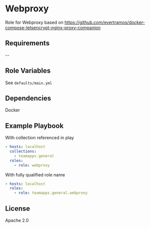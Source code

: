 Webproxy
========

Role for Webproxy based on https://github.com/evertramos/docker-compose-letsencrypt-nginx-proxy-companion

Requirements
------------

--

Role Variables
--------------

See `defaults/main.yml`

Dependencies
------------

Docker

Example Playbook
----------------

With collection referenced in play

~~~yaml
- hosts: localhost
  collections:
    - teamapps.general
  roles:
    - role: webproxy
~~~

With fully qualified role name

~~~yaml
- hosts: localhost
  roles:
    - role: teamapps.general.webproxy
~~~

License
-------

Apache 2.0
